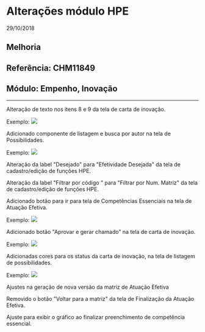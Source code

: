 # Alterações módulo HPE
29/10/2018
## Melhoria
## Referência: CHM11849
## Módulo: Empenho, Inovação
***

Alteração de texto nos itens 8 e 9 da tela de carta de inovação.

Exemplo:
![]([PATH_IMG]/CHM_11849_texto_receitas_despesas.png)

Adicionado componente de listagem e busca por autor na tela de Possibilidades.

Exemplo:
![]([PATH_IMG]/CHM_11849_busca_por_autor.png)

Alteração da label "Desejado" para "Efetividade Desejada" da tela de cadastro/edição de funções HPE.

Alteração da label "Filtrar por código " para "Filtrar por Num. Matriz" da tela de cadastro/edição de funções HPE.

Adicionado botão para ir para tela de Competências Essenciais na tela de Atuação Efetiva.

Exemplo:
![]([PATH_IMG]/CHM_11849_btn_competencias.png)

Adicionado botão "Aprovar e gerar chamado" na tela de carta de inovação.

Exemplo:
![]([PATH_IMG]/CHM_11849_tela_aprovacao_carta.png)

Adicionadas cores para os status da carta de inovação, na tela de listagem de possibilidades.

Exemplo:
![]([PATH_IMG]/CHM_11849_tela_possibilidades_cores.png)

Ajustes na geração de nova versão da matriz de Atuação Efetiva

Removido o botão "Voltar para a matriz" da tela de Finalização da Atuação Efetiva.

Ajuste para exibir o gráfico ao finalizar preenchimento de competência essencial.